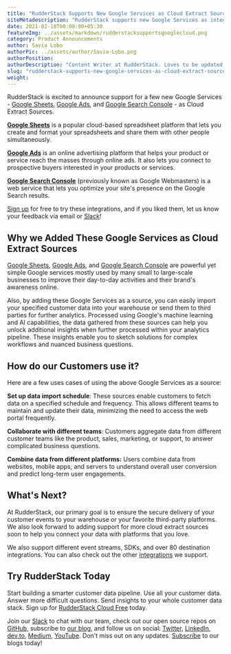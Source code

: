 ```yaml
---
title: "RudderStack Supports New Google Services as Cloud Extract Sources"
siteMetadescription: "RudderStack supports new Google Services as integrations - Google Sheets, Google Ads, and Google Search Console - as Cloud Extract Sources. Now send your data from Google Cloud searvices seamlessly to RudderStack."
date: 2021-02-18T00:00:00+05:30
featureImg: ../assets/markdown/rudderstacksupportsgooglecloud.png
category: Product Announcements
author: Savia Lobo
authorPic: ../assets/author/Savia-Lobo.png
authorPosition: 
authorDescription: "Content Writer at RudderStack. Loves to be updated with the tech happenings around the globe. Loves singing and composing songs. Believes in putting the art in smart."
slug: "rudderstack-supports-new-google-services-as-cloud-extract-sources"
weight: 
---
```

RudderStack is excited to announce support for a few new Google Services - [Google Sheets](https://rudderstack.com/integration/google-sheets-source/), [Google Ads](https://rudderstack.com/integration/google-ads-source/), and [Google Search Console](https://rudderstack.com/integration/google-search-console-source/) - as Cloud Extract Sources. 

**[Google Sheets](https://www.google.com/sheets/about/)** is a popular cloud-based spreadsheet platform that lets you create and format your spreadsheets and share them with other people simultaneously. 

**[Google Ads](https://ads.google.com/)** is an online advertising platform that helps your product or service reach the masses through online ads. It also lets you connect to prospective buyers interested in your products or services. 

**[Google Search Console](https://search.google.com/search-console/welcome)** (previously known as Google Webmasters) is a web service that lets you optimize your site's presence on the Google Search results.

[Sign up](https://app.rudderstack.com/signup) for free to try these integrations, and if you liked them, let us know your feedback via email or [Slack](https://resources.rudderstack.com/join-rudderstack-slack)! 



## Why we Added These Google Services as Cloud Extract Sources

[Google Sheets](https://docs.rudderstack.com/cloud-extract-sources/google-sheets), [Google Ads](https://docs.rudderstack.com/cloud-extract-sources/google-adwords), and [Google Search Console](https://docs.rudderstack.com/cloud-extract-sources/google-search-console) are powerful yet simple Google services mostly used by many small to large-scale businesses to improve their day-to-day activities and their brand's awareness online.  

Also, by adding these Google Services as a source, you can easily import your specified customer data into your warehouse or send them to third parties for further analytics. Processed using Google's machine learning and AI capabilities, the data gathered from these sources can help you unlock additional insights when further processed within your analytics pipeline. These insights enable you to sketch solutions for complex workflows and nuanced business questions.


## How do our Customers use it?

Here are a few uses cases of using the above Google Services as a source:

**Set up data import schedule**: These sources enable customers to fetch data on a specified schedule and frequency. This allows different teams to maintain and update their data, minimizing the need to access the web portal frequently.  

**Collaborate with different teams**: Customers aggregate data from different customer teams like the product, sales, marketing, or support, to answer complicated business questions. 

**Combine data from different platforms:** Users combine data from websites, mobile apps, and servers to understand overall user conversion and predict long-term user engagements. 

    


## What's Next?

At RudderStack, our primary goal is to ensure the secure delivery of your customer events to your warehouse or your favorite third-party platforms. We also look forward to adding support for more cloud extract sources soon to help you connect your data with platforms that you love.

We also support different event streams, SDKs, and over 80 destination integrations. You can also check out the other [integrations](https://rudderstack.com/integration/) we support. 

## Try RudderStack Today

Start building a smarter customer data pipeline. Use all your customer data. Answer more difficult questions. Send insights to your whole customer data stack. Sign up for [RudderStack Cloud Free](https://app.rudderlabs.com/signup?type=freetrial) today.

Join our [Slack](https://resources.rudderstack.com/join-rudderstack-slack) to chat with our team, check out our open source repos on [GitHub](https://github.com/rudderlabs), subscribe to [our blog](https://rudderstack.com/blog/), and follow us on social: [Twitter](https://twitter.com/RudderStack), [LinkedIn](https://www.linkedin.com/company/rudderlabs/), [dev.to](https://dev.to/rudderstack), [Medium](https://rudderstack.medium.com/), [YouTube](https://www.youtube.com/channel/UCgV-B77bV_-LOmKYHw8jvBw). Don’t miss out on any updates. [Subscribe](https://rudderstack.com/blog/) to our blogs today!